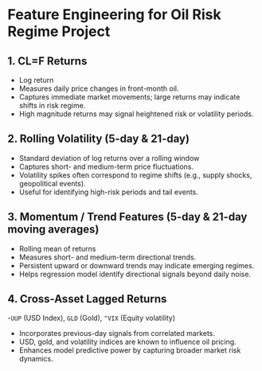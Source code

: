 # Feature Engineering for Oil Risk Regime Project

## 1. CL=F Returns
- Log return  
- Measures daily price changes in front-month oil.  
- Captures immediate market movements; large returns may indicate shifts in risk regime.  
- High magnitude returns may signal heightened risk or volatility periods.

## 2. Rolling Volatility (5-day & 21-day)
- Standard deviation of log returns over a rolling window  
- Captures short- and medium-term price fluctuations.  
- Volatility spikes often correspond to regime shifts (e.g., supply shocks, geopolitical events).  
- Useful for identifying high-risk periods and tail events.

## 3. Momentum / Trend Features (5-day & 21-day moving averages)
- Rolling mean of returns  
- Measures short- and medium-term directional trends.  
- Persistent upward or downward trends may indicate emerging regimes.  
- Helps regression model identify directional signals beyond daily noise.


## 4. Cross-Asset Lagged Returns
-`UUP` (USD Index), `GLD` (Gold), `^VIX` (Equity volatility)  
- Incorporates previous-day signals from correlated markets.  
- USD, gold, and volatility indices are known to influence oil pricing.  
- Enhances model predictive power by capturing broader market risk dynamics.

